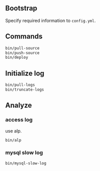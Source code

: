 ## Bootstrap

Specify required information to `config.yml`.

## Commands

```bash
bin/pull-source
bin/push-source
bin/deploy
```

## Initialize log

```bash
bin/pull-logs
bin/truncate-logs
```

## Analyze

### access log

use alp.

```
bin/alp
```

### mysql slow log

```
bin/mysql-slow-log
```
